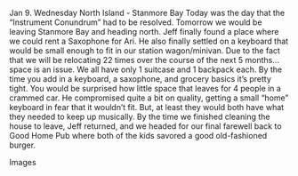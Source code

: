 Jan 9. Wednesday
North Island - Stanmore Bay
Today was the day that the “Instrument Conundrum” had to be resolved. Tomorrow we would be
leaving Stanmore Bay and heading north. Jeff finally found a place where we could rent a Saxophone
for Ari. He also finally settled on a keyboard that would be small enough to fit in our station
wagon/minivan. Due to the fact that we will be relocating 22 times over the course of the next 5
months… space is an issue. We all have only 1 suitcase and 1 backpack each. By the time you add in
a keyboard, a saxophone, and grocery basics it’s pretty tight. You would be surprised how little space
that leaves for 4 people in a crammed car. He compromised quite a bit on quality, getting a small “home”
keyboard in fear that it wouldn’t fit. But, at least they would both have what they needed to keep up
musically.
By the time we finished cleaning the house to leave, Jeff returned, and we headed for our final farewell
back to Good Home Pub where both of the kids savored a good old-fashioned burger.

Images

